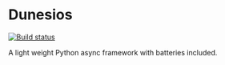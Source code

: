 # Dunesios

[![Build status](https://github.com/tabotkevin/dune/actions/workflows/tests.yml/badge.svg)](https://github.com/tabotkevin/dune/actions)

A light weight Python async framework with batteries included.